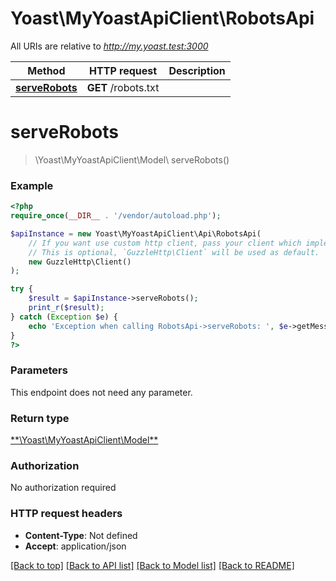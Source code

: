 # Yoast\MyYoastApiClient\RobotsApi

All URIs are relative to *http://my.yoast.test:3000*

Method | HTTP request | Description
------------- | ------------- | -------------
[**serveRobots**](RobotsApi.md#serverobots) | **GET** /robots.txt | 

# **serveRobots**
> \Yoast\MyYoastApiClient\Model\ serveRobots()



### Example
```php
<?php
require_once(__DIR__ . '/vendor/autoload.php');

$apiInstance = new Yoast\MyYoastApiClient\Api\RobotsApi(
    // If you want use custom http client, pass your client which implements `GuzzleHttp\ClientInterface`.
    // This is optional, `GuzzleHttp\Client` will be used as default.
    new GuzzleHttp\Client()
);

try {
    $result = $apiInstance->serveRobots();
    print_r($result);
} catch (Exception $e) {
    echo 'Exception when calling RobotsApi->serveRobots: ', $e->getMessage(), PHP_EOL;
}
?>
```

### Parameters
This endpoint does not need any parameter.

### Return type

[**\Yoast\MyYoastApiClient\Model\**](../Model/.md)

### Authorization

No authorization required

### HTTP request headers

 - **Content-Type**: Not defined
 - **Accept**: application/json

[[Back to top]](#) [[Back to API list]](../../README.md#documentation-for-api-endpoints) [[Back to Model list]](../../README.md#documentation-for-models) [[Back to README]](../../README.md)

